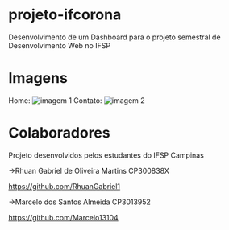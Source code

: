 # projeto-ifcorona
Desenvolvimento de um Dashboard para o projeto semestral de Desenvolvimento Web no IFSP

# Imagens
Home:
![imagem 1](https://user-images.githubusercontent.com/74109343/163895329-ed00d6ec-40d6-4005-b690-3af3d580beeb.png)
Contato:
![imagem 2](https://user-images.githubusercontent.com/74109343/163895332-a87cca60-343f-4bad-bcff-a0223aff9227.png)

# Colaboradores
Projeto desenvolvidos pelos estudantes do IFSP Campinas

->Rhuan Gabriel de Oliveira Martins CP300838X

  https://github.com/RhuanGabriel1

->Marcelo dos Santos Almeida CP3013952

  https://github.com/Marcelo13104
